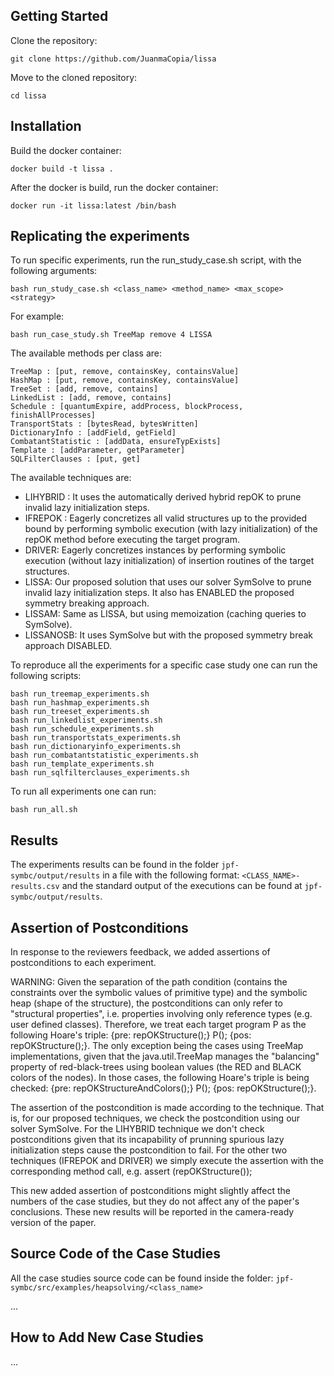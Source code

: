 

## Getting Started

Clone the repository:
```
git clone https://github.com/JuanmaCopia/lissa
```

Move to the cloned repository:
```
cd lissa
```

## Installation

Build the docker container:
```
docker build -t lissa . 
```

After the docker is build, run the docker container:
```
docker run -it lissa:latest /bin/bash
```


## Replicating the experiments


To run specific experiments, run the run_study_case.sh script, with the following arguments:
```
bash run_study_case.sh <class_name> <method_name> <max_scope> <strategy>
```

For example: 
```
bash run_case_study.sh TreeMap remove 4 LISSA
```

The available methods per class are:
```
TreeMap : [put, remove, containsKey, containsValue]
HashMap : [put, remove, containsKey, containsValue]
TreeSet : [add, remove, contains]
LinkedList : [add, remove, contains]
Schedule : [quantumExpire, addProcess, blockProcess, finishAllProcesses]
TransportStats : [bytesRead, bytesWritten]
DictionaryInfo : [addField, getField] 
CombatantStatistic : [addData, ensureTypExists]
Template : [addParameter, getParameter]
SQLFilterClauses : [put, get]

```

The available techniques are:

- LIHYBRID : It uses the automatically derived hybrid repOK to prune invalid lazy initialization steps.
- IFREPOK : Eagerly concretizes all valid structures up to the provided bound by performing symbolic execution (with lazy initialization) of the repOK method before executing the target program.
- DRIVER: Eagerly concretizes instances by performing symbolic execution (without lazy initialization) of insertion routines of the target structures.
- LISSA: Our proposed solution that uses our solver SymSolve to prune invalid lazy initialization steps. It also has ENABLED the proposed symmetry breaking approach.
- LISSAM: Same as LISSA, but using memoization (caching queries to SymSolve).
- LISSANOSB: It uses SymSolve but with the proposed symmetry break approach DISABLED.



To reproduce all the experiments for a specific case study one can run the following scripts: 
```
bash run_treemap_experiments.sh
bash run_hashmap_experiments.sh
bash run_treeset_experiments.sh
bash run_linkedlist_experiments.sh
bash run_schedule_experiments.sh
bash run_transportstats_experiments.sh
bash run_dictionaryinfo_experiments.sh
bash run_combatantstatistic_experiments.sh
bash run_template_experiments.sh
bash run_sqlfilterclauses_experiments.sh

```


To run all experiments one can run:
```
bash run_all.sh
```

## Results

The experiments results can be found in the folder ```jpf-symbc/output/results``` in a file with the following format: ``` <CLASS_NAME>-results.csv ``` and the standard output of the executions can be found at ```jpf-symbc/output/results```.

## Assertion of Postconditions

In response to the reviewers feedback, we added assertions of postconditions to each experiment.

WARNING: Given the separation of the path condition (contains the constraints over the symbolic values of primitive type) and the symbolic heap (shape of the structure), the postconditions can only refer to "structural properties", i.e. properties involving only reference types (e.g. user defined classes). Therefore, we treat
each target program P as the following Hoare's triple: {pre: repOKStructure();} P(); {pos: repOKStructure();}. The only exception being the cases using TreeMap implementations, given that the java.util.TreeMap manages the "balancing" property of red-black-trees using boolean values (the RED and BLACK colors of the nodes). In those cases, the following Hoare's triple is being checked: {pre: repOKStructureAndColors();} P(); {pos: repOKStructure();}.

The assertion of the postcondition is made according to the technique. That is, for our proposed techniques, we check the postcondition using our solver SymSolve. For the LIHYBRID technique we don't check postconditions given that its incapability of prunning spurious lazy initialization steps cause the postcondition to fail. For the other two techniques (IFREPOK and DRIVER) we simply execute the assertion with the corresponding method call, e.g. assert (repOKStructure());

This new added assertion of postconditions might slightly affect the numbers of the case studies, but they do not affect any of the paper's conclusions. These new results will be reported in the camera-ready version of the paper.

## Source Code of the Case Studies

All the case studies source code can be found inside the folder: ```jpf-symbc/src/examples/heapsolving/<class_name>```

...

## How to Add New Case Studies

...






